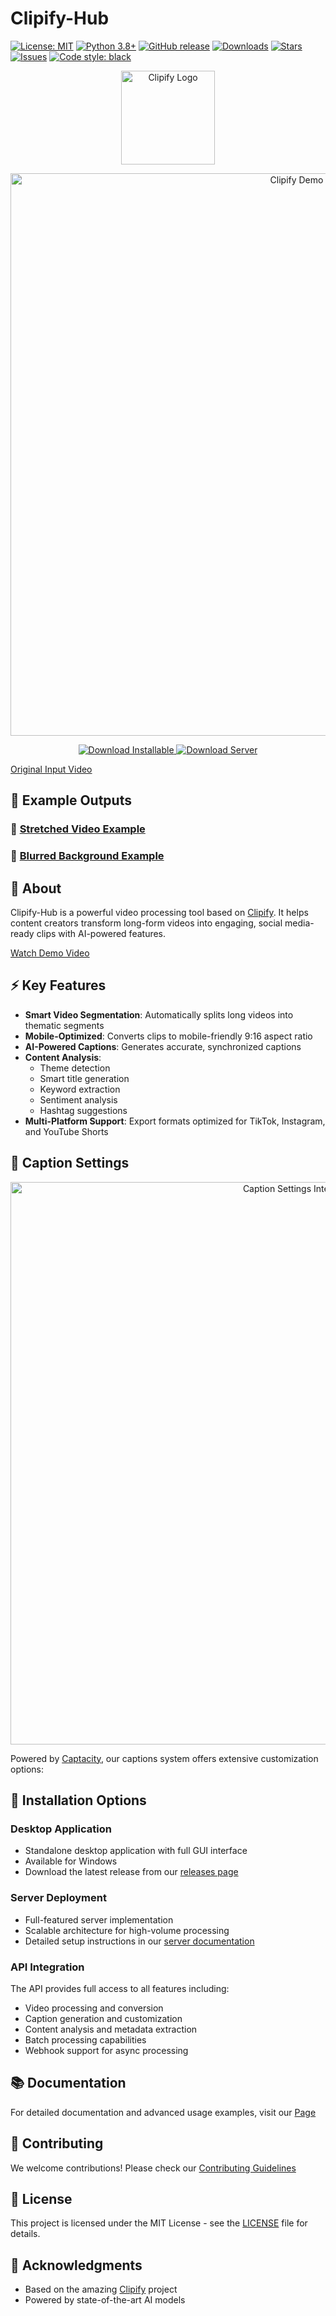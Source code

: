 # Clipify-Hub
[![License: MIT](https://img.shields.io/badge/License-MIT-yellow.svg)](https://opensource.org/licenses/MIT)
[![Python 3.8+](https://img.shields.io/badge/python-3.8+-blue.svg)](https://www.python.org/downloads/)
[![GitHub release](https://img.shields.io/github/release/adelelawady/clipify-hub.svg)](https://github.com/adelelawady/clipify-hub/releases/)
[![Downloads](https://img.shields.io/github/downloads/adelelawady/clipify-hub/total.svg)](https://github.com/adelelawady/clipify-hub/releases/)
[![Stars](https://img.shields.io/github/stars/adelelawady/clipify-hub.svg)](https://github.com/adelelawady/clipify-hub/stargazers)
[![Issues](https://img.shields.io/github/issues/adelelawady/clipify-hub.svg)](https://github.com/adelelawady/clipify-hub/issues)
[![Code style: black](https://img.shields.io/badge/code%20style-black-000000.svg)](https://github.com/psf/black)

<p align="center"> <img src="https://github.com/user-attachments/assets/876170d2-523c-4045-b4c9-67ac957e46c1" alt="Clipify Logo" width="150"> </p>
<p align="center"> <img src="https://github.com/user-attachments/assets/6f6e1b3b-e9b2-49dd-94fa-b0fdd9967ed5" alt="Clipify Demo" width="900"> </p>

<p align="center">
  <a href="https://github.com/adelelawady/Clipify-Hub/releases/download/3.3.0/clipify-hub-installer.exe">
    <img src="https://img.shields.io/badge/Download-Installable%20App-blue?style=for-the-badge&logo=windows" alt="Download Installable">
  </a>
  <a href="https://github.com/adelelawady/Clipify-Hub/releases/download/3.3.0/clipify-hub-server.exe">
    <img src="https://img.shields.io/badge/Download-Server%20Only-green?style=for-the-badge&logo=docker" alt="Download Server">
  </a>
</p>


[Original Input Video](https://www.youtube.com/watch?v=HEDDi56PHEo)

## 🎥 Example Outputs

### 🔹 [Stretched Video Example](https://github.com/user-attachments/assets/ef4ae516-5c1f-4402-a4e8-ced78daa4839)

### 🔹 [Blurred Background Example](https://github.com/user-attachments/assets/0de13b83-10dd-4233-9529-6153ed1619c5)

## 🎥 About
Clipify-Hub is a powerful video processing tool based on [Clipify](https://github.com/adelelawady/Clipify). It helps content creators transform long-form videos into engaging, social media-ready clips with AI-powered features.

[Watch Demo Video](https://www.youtube.com/watch?v=-nHG-Pom0MQ)

## ⚡ Key Features
- **Smart Video Segmentation**: Automatically splits long videos into thematic segments
- **Mobile-Optimized**: Converts clips to mobile-friendly 9:16 aspect ratio
- **AI-Powered Captions**: Generates accurate, synchronized captions
- **Content Analysis**:
  - Theme detection
  - Smart title generation
  - Keyword extraction
  - Sentiment analysis
  - Hashtag suggestions
- **Multi-Platform Support**: Export formats optimized for TikTok, Instagram, and YouTube Shorts


## 🎯 Caption Settings
<p align="center">
  <img src="https://github.com/user-attachments/assets/61330e2d-f212-4849-9941-ea2163bddbc9" alt="Caption Settings Interface" width="900">
</p>

Powered by [Captacity](https://github.com/unconv/captacity), our captions system offers extensive customization options:

## 🚀 Installation Options

### Desktop Application
- Standalone desktop application with full GUI interface
- Available for Windows
- Download the latest release from our [releases page](https://github.com/adelelawady/clipify-hub/releases)

### Server Deployment
- Full-featured server implementation
- Scalable architecture for high-volume processing
- Detailed setup instructions in our [server documentation](https://adelelawady.github.io/Clipify-Hub/)

### API Integration


The API provides full access to all features including:
- Video processing and conversion
- Caption generation and customization
- Content analysis and metadata extraction
- Batch processing capabilities
- Webhook support for async processing



## 📚 Documentation
For detailed documentation and advanced usage examples, visit our [Page](https://adelelawady.github.io/Clipify-Hub/)

## 🤝 Contributing
We welcome contributions! Please check our [Contributing Guidelines](CONTRIBUTING.md)

## 📝 License
This project is licensed under the MIT License - see the [LICENSE](LICENSE) file for details.

## 🙏 Acknowledgments
- Based on the amazing [Clipify](https://github.com/adelelawady/Clipify) project
- Powered by state-of-the-art AI models



